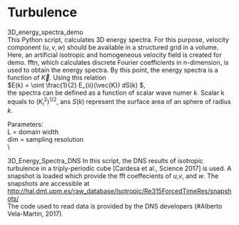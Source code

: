 # Turbulence
3D_energy_spectra_demo\
This Python script, calculates 3D energy spectra. For this purpose, velocity component $(u, v, w)$ should be available in a structured grid in a volume.
Here, an artificial isotropic and homogeneous velocity field is created for demo.
fftn, which calculates discrete Fourier coefficients in n-dimension, is used to obtain the energy spectra. By this point, the energy spectra is a function of $\vec{K}$. Using this relation \
$E(k) = \oint \frac{1}{2} E_{ii}(\vec{K}) dS(k) $, \
the spectra can be defined as a function of scalar wave numer $k$. Scalar k equals to $(K_{i}^2)^{1/2}$, ans $S(k)$ represent the surface area of an sphere of radius $k$.

Parameters: \
L = domain width \
dim = sampling resolution \
\

3D_Energy_Spectra_DNS
In this script, the DNS results of isotropic turbulence in a triply-periodic cube [Cardesa et al., Science 2017] is used. A snapshot is loaded which provide the fft coeffecients of $u$,$v$, and $w$. The snapshots are accessible at http://hal.dmt.upm.es/raw_database/Isotropic/Re315ForcedTimeRes/snapshots/ \
The code used to read data is provided by the DNS developers (#Alberto Vela-Martin, 2017).
